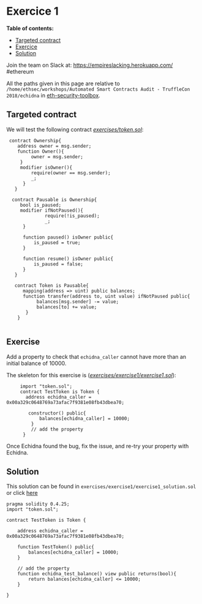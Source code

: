 # Exercice 1 

**Table of contents:**
- [Targeted contract](#Targeted-contract)
- [Exercice](#exercice)
- [Solution](#solution)


Join the team on Slack at: https://empireslacking.herokuapp.com/ #ethereum

All the paths given in this page are relative to `/home/ethsec/workshops/Automated Smart Contracts Audit - TruffleCon 2018/echidna` in [eth-security-toolbox](https://github.com/trailofbits/eth-security-toolbox`).
 
## Targeted contract
  
We will test the following contract *[exercises/token.sol](https://github.com/trailofbits/publications/blob/master/workshops/Automated%20Smart%20Contracts%20Audit%20-%20TruffleCon%202018/echidna/exercises/token.sol)*:
       
```Solidity
 contract Ownership{
    address owner = msg.sender;
    function Owner(){
         owner = msg.sender;
     }
     modifier isOwner(){
         require(owner == msg.sender);
         _;
      }
   }
        
  contract Pausable is Ownership{
     bool is_paused;
     modifier ifNotPaused(){
              require(!is_paused);
              _;
      }
       
      function paused() isOwner public{
          is_paused = true;
      }
          
      function resume() isOwner public{
          is_paused = false;
      }
   }
      
   contract Token is Pausable{
      mapping(address => uint) public balances;
      function transfer(address to, uint value) ifNotPaused public{
           balances[msg.sender] -= value;
           balances[to] += value;
       }
    }
    
```
     
## Exercise

Add a property to check that `echidna_caller` cannot have more than an initial balance of
10000.

The skeleton for this exercise is (*[exercises/exercise1/exercise1.sol](https://github.com/trailofbits/publications/blob/master/workshops/Automated%20Smart%20Contracts%20Audit%20-%20TruffleCon%202018/echidna/exercises/exercise1/exercise1.sol)*):
   
```Solidity   
     import "token.sol"; 
     contract TestToken is Token {
       address echidna_caller = 0x00a329c0648769a73afac7f9381e08fb43dbea70;

        constructor() public{
            balances[echidna_caller] = 10000;
         }
         // add the property
      }
 ```
       
Once Echidna found the bug, fix the issue, and re-try your property with Echidna.
   
## Solution

This solution can be found in ```exercises/exercise1/exercise1_solution.sol``` or click [here](https://github.com/trailofbits/publications/blob/master/workshops/Automated%20Smart%20Contracts%20Audit%20-%20TruffleCon%202018/echidna/exercises/exercise1/exercise1_solution.sol)
  
```Solidity
pragma solidity 0.4.25;
import "token.sol";

contract TestToken is Token {

    address echidna_caller = 0x00a329c0648769a73afac7f9381e08fb43dbea70;

    function TestToken() public{
        balances[echidna_caller] = 10000;
    }

    // add the property
    function echidna_test_balance() view public returns(bool){
        return balances[echidna_caller] <= 10000;
    }   

}

```
